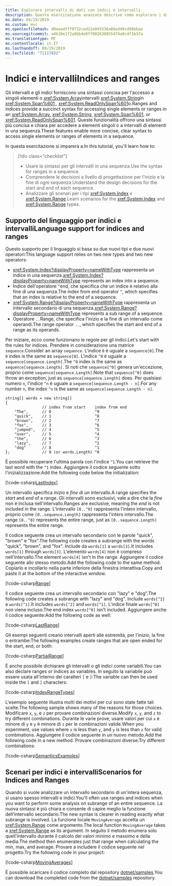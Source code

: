 ```yaml
---
title: Esplorare intervalli di dati con indici e intervalli
description: Questa esercitazione avanzata descrive come esplorare i dati usando indici e intervalli per esaminare le sezioni di un set di dati sequenziale.
ms.date: 04/19/2019
ms.custom: mvc
ms.openlocfilehash: d0eeadfff9732ced22e045536a88ed49cd98bbaa
ms.sourcegitcommit: a4b10e1f2a8bb4e8ff902630855474a0c4f1b37a
ms.translationtype: MT
ms.contentlocale: it-IT
ms.lasthandoff: 09/19/2019
ms.locfileid: "71117832"
---
```

# <a name="indices-and-ranges"></a><span data-ttu-id="8f4bc-103">Indici e intervalli</span><span class="sxs-lookup"><span data-stu-id="8f4bc-103">Indices and ranges</span></span>

<span data-ttu-id="8f4bc-104">Gli intervalli e gli indici forniscono una sintassi concisa per l'accesso a singoli elementi o <xref:System.Array>intervalli <xref:System.String>in <xref:System.Span%601>,, <xref:System.ReadOnlySpan%601>o.</span><span class="sxs-lookup"><span data-stu-id="8f4bc-104">Ranges and indices provide a succinct syntax for accessing single elements or ranges in an <xref:System.Array>, <xref:System.String>, <xref:System.Span%601>, or <xref:System.ReadOnlySpan%601>.</span></span> <span data-ttu-id="8f4bc-105">Queste funzionalità offrono una sintassi più concisa e chiara per accedere a elementi singoli o a intervalli di elementi in una sequenza.</span><span class="sxs-lookup"><span data-stu-id="8f4bc-105">These features enable more concise, clear syntax to access single elements or ranges of elements in a sequence.</span></span>

<span data-ttu-id="8f4bc-106">In questa esercitazione si imparerà a:</span><span class="sxs-lookup"><span data-stu-id="8f4bc-106">In this tutorial, you'll learn how to:</span></span>

> [!div class="checklist"]
>
> - <span data-ttu-id="8f4bc-107">Usare la sintassi per gli intervalli in una sequenza.</span><span class="sxs-lookup"><span data-stu-id="8f4bc-107">Use the syntax for ranges in a sequence.</span></span>
> - <span data-ttu-id="8f4bc-108">Comprendere le decisioni a livello di progettazione per l'inizio e la fine di ogni sequenza.</span><span class="sxs-lookup"><span data-stu-id="8f4bc-108">Understand the design decisions for the start and end of each sequence.</span></span>
> - <span data-ttu-id="8f4bc-109">Analizzare gli scenari per i tipi <xref:System.Index> e <xref:System.Range>.</span><span class="sxs-lookup"><span data-stu-id="8f4bc-109">Learn scenarios for the <xref:System.Index> and <xref:System.Range> types.</span></span>

## <a name="language-support-for-indices-and-ranges"></a><span data-ttu-id="8f4bc-110">Supporto del linguaggio per indici e intervalli</span><span class="sxs-lookup"><span data-stu-id="8f4bc-110">Language support for indices and ranges</span></span>

<span data-ttu-id="8f4bc-111">Questo supporto per il linguaggio si basa su due nuovi tipi e due nuovi operatori:</span><span class="sxs-lookup"><span data-stu-id="8f4bc-111">This language support relies on two new types and two new operators:</span></span>

- <span data-ttu-id="8f4bc-112"><xref:System.Index?displayProperty=nameWithType> rappresenta un indice in una sequenza.</span><span class="sxs-lookup"><span data-stu-id="8f4bc-112"><xref:System.Index?displayProperty=nameWithType> represents an index into a sequence.</span></span>
- <span data-ttu-id="8f4bc-113">Indice dell'operatore `^`end, che specifica che un indice è relativo alla fine di una sequenza.</span><span class="sxs-lookup"><span data-stu-id="8f4bc-113">The index from end operator `^`, which specifies that an index is relative to the end of a sequence.</span></span>
- <span data-ttu-id="8f4bc-114"><xref:System.Range?displayProperty=nameWithType> rappresenta un intervallo secondario di una sequenza.</span><span class="sxs-lookup"><span data-stu-id="8f4bc-114"><xref:System.Range?displayProperty=nameWithType> represents a sub range of a sequence.</span></span>
- <span data-ttu-id="8f4bc-115">Operatore `..`Range, che specifica l'inizio e la fine di un intervallo come operandi.</span><span class="sxs-lookup"><span data-stu-id="8f4bc-115">The range operator `..`, which specifies the start and end of a range as its operands.</span></span>

<span data-ttu-id="8f4bc-116">Per iniziare, ecco come funzionano le regole per gli indici.</span><span class="sxs-lookup"><span data-stu-id="8f4bc-116">Let's start with the rules for indices.</span></span> <span data-ttu-id="8f4bc-117">Prendere in considerazione una matrice `sequence`.</span><span class="sxs-lookup"><span data-stu-id="8f4bc-117">Consider an array `sequence`.</span></span> <span data-ttu-id="8f4bc-118">L'indice `0` è uguale a `sequence[0]`.</span><span class="sxs-lookup"><span data-stu-id="8f4bc-118">The `0` index is the same as `sequence[0]`.</span></span> <span data-ttu-id="8f4bc-119">L'indice `^0` è uguale a `sequence[sequence.Length]`.</span><span class="sxs-lookup"><span data-stu-id="8f4bc-119">The `^0` index is the same as `sequence[sequence.Length]`.</span></span> <span data-ttu-id="8f4bc-120">Si noti che `sequence[^0]` genera un'eccezione, proprio come `sequence[sequence.Length]`.</span><span class="sxs-lookup"><span data-stu-id="8f4bc-120">Note that `sequence[^0]` does throw an exception, just as `sequence[sequence.Length]` does.</span></span> <span data-ttu-id="8f4bc-121">Per qualsiasi numero `n`, l'indice `^n` è uguale a `sequence[sequence.Length - n]`.</span><span class="sxs-lookup"><span data-stu-id="8f4bc-121">For any number `n`, the index `^n` is the same as `sequence[sequence.Length - n]`.</span></span>

```csharp-interactive
string[] words = new string[]
{
                // index from start    index from end
    "The",      // 0                   ^9
    "quick",    // 1                   ^8
    "brown",    // 2                   ^7
    "fox",      // 3                   ^6
    "jumped",   // 4                   ^5
    "over",     // 5                   ^4
    "the",      // 6                   ^3
    "lazy",     // 7                   ^2
    "dog"       // 8                   ^1
};              // 9 (or words.Length) ^0
```

<span data-ttu-id="8f4bc-122">È possibile recuperare l'ultima parola con l'indice `^1`.</span><span class="sxs-lookup"><span data-stu-id="8f4bc-122">You can retrieve the last word with the `^1` index.</span></span> <span data-ttu-id="8f4bc-123">Aggiungere il codice seguente sotto l'inizializzazione:</span><span class="sxs-lookup"><span data-stu-id="8f4bc-123">Add the following code below the initialization:</span></span>

[!code-csharp[LastIndex](~/samples/csharp/tutorials/RangesIndexes/IndicesAndRanges.cs#IndicesAndRanges_LastIndex)]

<span data-ttu-id="8f4bc-124">Un intervallo specifica *inizio* e *fine* di un intervallo.</span><span class="sxs-lookup"><span data-stu-id="8f4bc-124">A range specifies the *start* and *end* of a range.</span></span> <span data-ttu-id="8f4bc-125">Gli intervalli sono esclusivi, vale a dire che la *fine* non è inclusa nell'intervallo.</span><span class="sxs-lookup"><span data-stu-id="8f4bc-125">Ranges are exclusive, meaning the *end* is not included in the range.</span></span> <span data-ttu-id="8f4bc-126">L'intervallo `[0..^0]` rappresenta l'intero intervallo, proprio come `[0..sequence.Length]` rappresenta l'intero intervallo.</span><span class="sxs-lookup"><span data-stu-id="8f4bc-126">The range `[0..^0]` represents the entire range, just as `[0..sequence.Length]` represents the entire range.</span></span> 

<span data-ttu-id="8f4bc-127">Il codice seguente crea un intervallo secondario con le parole "quick", "brown" e "fox".</span><span class="sxs-lookup"><span data-stu-id="8f4bc-127">The following code creates a subrange with the words "quick", "brown", and "fox".</span></span> <span data-ttu-id="8f4bc-128">Include da `words[1]` a `words[3]`.</span><span class="sxs-lookup"><span data-stu-id="8f4bc-128">It includes `words[1]` through `words[3]`.</span></span> <span data-ttu-id="8f4bc-129">L'elemento `words[4]` non è compreso nell'intervallo.</span><span class="sxs-lookup"><span data-stu-id="8f4bc-129">The element `words[4]` isn't in the range.</span></span> <span data-ttu-id="8f4bc-130">Aggiungere il codice seguente allo stesso metodo.</span><span class="sxs-lookup"><span data-stu-id="8f4bc-130">Add the following code to the same method.</span></span> <span data-ttu-id="8f4bc-131">Copiarlo e incollarlo nella parte inferiore della finestra interattiva.</span><span class="sxs-lookup"><span data-stu-id="8f4bc-131">Copy and paste it at the bottom of the interactive window.</span></span>

[!code-csharp[Range](~/samples/csharp/tutorials/RangesIndexes/IndicesAndRanges.cs#IndicesAndRanges_Range)]

<span data-ttu-id="8f4bc-132">Il codice seguente crea un intervallo secondario con "lazy" e "dog".</span><span class="sxs-lookup"><span data-stu-id="8f4bc-132">The following code creates a subrange with "lazy" and "dog".</span></span> <span data-ttu-id="8f4bc-133">Include `words[^2]` e `words[^1]`.</span><span class="sxs-lookup"><span data-stu-id="8f4bc-133">It includes `words[^2]` and `words[^1]`.</span></span> <span data-ttu-id="8f4bc-134">L'indice finale `words[^0]` non viene incluso.</span><span class="sxs-lookup"><span data-stu-id="8f4bc-134">The end index `words[^0]` isn't included.</span></span> <span data-ttu-id="8f4bc-135">Aggiungere anche il codice seguente:</span><span class="sxs-lookup"><span data-stu-id="8f4bc-135">Add the following code as well:</span></span>

[!code-csharp[LastRange](~/samples/csharp/tutorials/RangesIndexes/IndicesAndRanges.cs#IndicesAndRanges_LastRange)]

<span data-ttu-id="8f4bc-136">Gli esempi seguenti creano intervalli aperti alle estremità, per l'inizio, la fine o entrambe:</span><span class="sxs-lookup"><span data-stu-id="8f4bc-136">The following examples create ranges that are open ended for the start, end, or both:</span></span>

[!code-csharp[PartialRange](~/samples/csharp/tutorials/RangesIndexes/IndicesAndRanges.cs#IndicesAndRanges_PartialRanges)]

<span data-ttu-id="8f4bc-137">È anche possibile dichiarare gli intervalli o gli indici come variabili.</span><span class="sxs-lookup"><span data-stu-id="8f4bc-137">You can also declare ranges or indices as variables.</span></span> <span data-ttu-id="8f4bc-138">In seguito la variabile può essere usata all'interno dei caratteri `[` e `]`:</span><span class="sxs-lookup"><span data-stu-id="8f4bc-138">The variable can then be used inside the `[` and `]` characters:</span></span>

[!code-csharp[IndexRangeTypes](~/samples/csharp/tutorials/RangesIndexes/IndicesAndRanges.cs#IndicesAndRanges_RangeIndexTypes)]

<span data-ttu-id="8f4bc-139">L'esempio seguente illustra molti dei motivi per cui sono state fatte tali scelte.</span><span class="sxs-lookup"><span data-stu-id="8f4bc-139">The following sample shows many of the reasons for those choices.</span></span> <span data-ttu-id="8f4bc-140">Modificare `x`, `y`, e `z` per provare combinazioni diverse.</span><span class="sxs-lookup"><span data-stu-id="8f4bc-140">Modify `x`, `y`, and `z` to try different combinations.</span></span> <span data-ttu-id="8f4bc-141">Durante le varie prove, usare valori per cui `x` è minore di `y` e `y` è minore di `z` per le combinazioni valide.</span><span class="sxs-lookup"><span data-stu-id="8f4bc-141">When you experiment, use values where `x` is less than `y`, and `y` is less than `z` for valid combinations.</span></span> <span data-ttu-id="8f4bc-142">Aggiungere il codice seguente in un nuovo metodo.</span><span class="sxs-lookup"><span data-stu-id="8f4bc-142">Add the following code in a new method.</span></span> <span data-ttu-id="8f4bc-143">Provare combinazioni diverse:</span><span class="sxs-lookup"><span data-stu-id="8f4bc-143">Try different combinations:</span></span>

[!code-csharp[SemanticsExamples](~/samples/csharp/tutorials/RangesIndexes/IndicesAndRanges.cs#IndicesAndRanges_Semantics)]

## <a name="scenarios-for-indices-and-ranges"></a><span data-ttu-id="8f4bc-144">Scenari per indici e intervalli</span><span class="sxs-lookup"><span data-stu-id="8f4bc-144">Scenarios for Indices and Ranges</span></span>

<span data-ttu-id="8f4bc-145">Quando si vuole analizzare un intervallo secondario di un'intera sequenza, si usano spesso intervalli e indici.</span><span class="sxs-lookup"><span data-stu-id="8f4bc-145">You'll often use ranges and indices when you want to perform some analysis on subrange of an entire sequence.</span></span> <span data-ttu-id="8f4bc-146">La nuova sintassi è più chiara e consente di capire meglio la funzione dell'intervallo secondario.</span><span class="sxs-lookup"><span data-stu-id="8f4bc-146">The new syntax is clearer in reading exactly what subrange is involved.</span></span> <span data-ttu-id="8f4bc-147">La funzione locale `MovingAverage` accetta un <xref:System.Range> come argomento.</span><span class="sxs-lookup"><span data-stu-id="8f4bc-147">The local function `MovingAverage` takes a <xref:System.Range> as its argument.</span></span> <span data-ttu-id="8f4bc-148">In seguito il metodo enumera solo quell'intervallo durante il calcolo dei valori minimo e massimo e della media.</span><span class="sxs-lookup"><span data-stu-id="8f4bc-148">The method then enumerates just that range when calculating the min, max, and average.</span></span> <span data-ttu-id="8f4bc-149">Provare a includere il codice seguente nel progetto:</span><span class="sxs-lookup"><span data-stu-id="8f4bc-149">Try the following code in your project:</span></span>

[!code-csharp[MovingAverages](~/samples/csharp/tutorials/RangesIndexes/IndicesAndRanges.cs#IndicesAndRanges_MovingAverage)]

<span data-ttu-id="8f4bc-150">È possibile scaricare il codice completo dal repository [dotnet/samples](https://github.com/dotnet/samples/tree/master/csharp/tutorials/RangesIndexes).</span><span class="sxs-lookup"><span data-stu-id="8f4bc-150">You can download the completed code from the [dotnet/samples](https://github.com/dotnet/samples/tree/master/csharp/tutorials/RangesIndexes) repository.</span></span>

